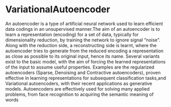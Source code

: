# VariationalAutoencoder
An autoencoder is a type of artificial neural network used to learn efficient data codings in an unsupervised manner.The aim of an autoencoder is to learn a representation (encoding) for a set of data, typically for dimensionality reduction, by training the network to ignore signal “noise”. Along with the reduction side, a reconstructing side is learnt, where the autoencoder tries to generate from the reduced encoding a representation as close as possible to its original input, hence its name. Several variants exist to the basic model, with the aim of forcing the learned representations of the input to assume useful properties. Examples are the regularized autoencoders (Sparse, Denoising and Contractive autoencoders), proven effective in learning representations for subsequent classification tasks,and Variational autoencoders, with their recent applications as generative models. Autoencoders are effectively used for solving many applied problems, from face recognition to acquiring the semantic meaning of words
